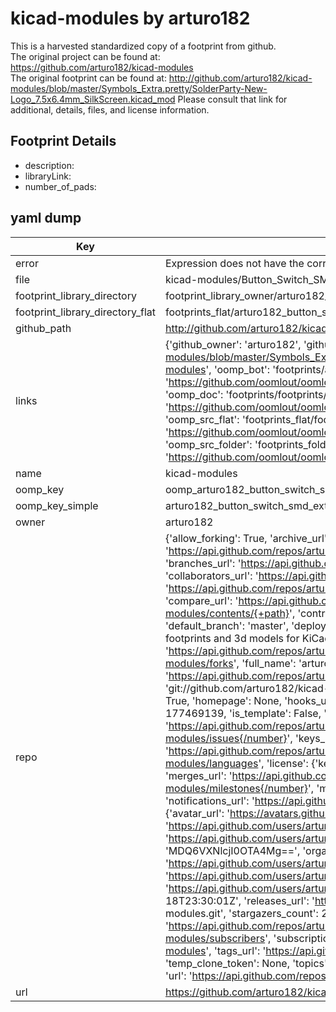 # kicad-modules by arturo182  
This is a harvested standardized copy of a footprint from github.  
The original project can be found at:  
https://github.com/arturo182/kicad-modules  
The original footprint can be found at:
http://github.com/arturo182/kicad-modules/blob/master/Symbols_Extra.pretty/SolderParty-New-Logo_7.5x6.4mm_SilkScreen.kicad_mod
Please consult that link for additional, details, files, and license information.  
## Footprint Details
* description:   
* libraryLink:   
* number_of_pads:   
## yaml dump  
| Key | Value |  
| --- | --- |  
| error | Expression does not have the correct type |  
| file | kicad-modules/Button_Switch_SMD_Extra.pretty/Metal_Dome_Oblong_5x4mm.kicad_mod |  
| footprint_library_directory | footprint_library_owner/arturo182_kicad-modules |  
| footprint_library_directory_flat | footprints_flat/arturo182_button_switch_smd_extra_metal_dome_oblong_5x4mm/working |  
| github_path | http://github.com/arturo182/kicad-modules/blob/master/Button_Switch_SMD_Extra.pretty/Metal_Dome_Oblong_5x4mm.kicad_mod |  
| links | {'github_owner': 'arturo182', 'github_repo_name': 'kicad-modules', 'github_src': 'http://github.com/arturo182/kicad-modules/blob/master/Symbols_Extra.pretty/SolderParty-New-Logo_7.5x6.4mm_SilkScreen.kicad_mod', 'github_src_repo': 'https://github.com/arturo182/kicad-modules', 'oomp_bot': 'footprints/arturo182_button_switch_smd_extra_metal_dome_oblong_5x4mm/working', 'oomp_bot_github': 'https://github.com/oomlout/oomlout_oomp_footprint_bot/tree/main/footprints/arturo182_button_switch_smd_extra_metal_dome_oblong_5x4mm/working', 'oomp_doc': 'footprints/footprints/arturo182/Button_Switch_SMD_Extra/Metal_Dome_Oblong_5x4mm/working/', 'oomp_doc_github': 'https://github.com/oomlout/oomlout_oomp_footprint_doc/tree/main/footprints/footprints/arturo182/Button_Switch_SMD_Extra/Metal_Dome_Oblong_5x4mm/working', 'oomp_src_flat': 'footprints_flat/footprints_flat/arturo182_button_switch_smd_extra_metal_dome_oblong_5x4mm/working', 'oomp_src_flat_github': 'https://github.com/oomlout/oomlout_oomp_footprint_src/tree/main/footprints_flat/arturo182_button_switch_smd_extra_metal_dome_oblong_5x4mm/working', 'oomp_src_folder': 'footprints_folder/footprints_folder/arturo182/Button_Switch_SMD_Extra/Metal_Dome_Oblong_5x4mm/working', 'oomp_src_folder_github': 'https://github.com/oomlout/oomlout_oomp_footprint_src/tree/main/footprints_folder/arturo182/Button_Switch_SMD_Extra/Metal_Dome_Oblong_5x4mm/working'} |  
| name | kicad-modules |  
| oomp_key | oomp_arturo182_button_switch_smd_extra_metal_dome_oblong_5x4mm |  
| oomp_key_simple | arturo182_button_switch_smd_extra_metal_dome_oblong_5x4mm |  
| owner | arturo182 |  
| repo | {'allow_forking': True, 'archive_url': 'https://api.github.com/repos/arturo182/kicad-modules/{archive_format}{/ref}', 'archived': False, 'assignees_url': 'https://api.github.com/repos/arturo182/kicad-modules/assignees{/user}', 'blobs_url': 'https://api.github.com/repos/arturo182/kicad-modules/git/blobs{/sha}', 'branches_url': 'https://api.github.com/repos/arturo182/kicad-modules/branches{/branch}', 'clone_url': 'https://github.com/arturo182/kicad-modules.git', 'collaborators_url': 'https://api.github.com/repos/arturo182/kicad-modules/collaborators{/collaborator}', 'comments_url': 'https://api.github.com/repos/arturo182/kicad-modules/comments{/number}', 'commits_url': 'https://api.github.com/repos/arturo182/kicad-modules/commits{/sha}', 'compare_url': 'https://api.github.com/repos/arturo182/kicad-modules/compare/{base}...{head}', 'contents_url': 'https://api.github.com/repos/arturo182/kicad-modules/contents/{+path}', 'contributors_url': 'https://api.github.com/repos/arturo182/kicad-modules/contributors', 'created_at': '2019-03-24T21:03:47Z', 'default_branch': 'master', 'deployments_url': 'https://api.github.com/repos/arturo182/kicad-modules/deployments', 'description': 'A repository with all my custom footprints and 3d models for KiCad', 'disabled': False, 'downloads_url': 'https://api.github.com/repos/arturo182/kicad-modules/downloads', 'events_url': 'https://api.github.com/repos/arturo182/kicad-modules/events', 'fork': False, 'forks': 2, 'forks_count': 2, 'forks_url': 'https://api.github.com/repos/arturo182/kicad-modules/forks', 'full_name': 'arturo182/kicad-modules', 'git_commits_url': 'https://api.github.com/repos/arturo182/kicad-modules/git/commits{/sha}', 'git_refs_url': 'https://api.github.com/repos/arturo182/kicad-modules/git/refs{/sha}', 'git_tags_url': 'https://api.github.com/repos/arturo182/kicad-modules/git/tags{/sha}', 'git_url': 'git://github.com/arturo182/kicad-modules.git', 'has_discussions': True, 'has_downloads': True, 'has_issues': True, 'has_pages': False, 'has_projects': True, 'has_wiki': True, 'homepage': None, 'hooks_url': 'https://api.github.com/repos/arturo182/kicad-modules/hooks', 'html_url': 'https://github.com/arturo182/kicad-modules', 'id': 177469139, 'is_template': False, 'issue_comment_url': 'https://api.github.com/repos/arturo182/kicad-modules/issues/comments{/number}', 'issue_events_url': 'https://api.github.com/repos/arturo182/kicad-modules/issues/events{/number}', 'issues_url': 'https://api.github.com/repos/arturo182/kicad-modules/issues{/number}', 'keys_url': 'https://api.github.com/repos/arturo182/kicad-modules/keys{/key_id}', 'labels_url': 'https://api.github.com/repos/arturo182/kicad-modules/labels{/name}', 'language': None, 'languages_url': 'https://api.github.com/repos/arturo182/kicad-modules/languages', 'license': {'key': 'mit', 'name': 'MIT License', 'node_id': 'MDc6TGljZW5zZTEz', 'spdx_id': 'MIT', 'url': 'https://api.github.com/licenses/mit'}, 'merges_url': 'https://api.github.com/repos/arturo182/kicad-modules/merges', 'milestones_url': 'https://api.github.com/repos/arturo182/kicad-modules/milestones{/number}', 'mirror_url': None, 'name': 'kicad-modules', 'network_count': 2, 'node_id': 'MDEwOlJlcG9zaXRvcnkxNzc0NjkxMzk=', 'notifications_url': 'https://api.github.com/repos/arturo182/kicad-modules/notifications{?since,all,participating}', 'open_issues': 0, 'open_issues_count': 0, 'owner': {'avatar_url': 'https://avatars.githubusercontent.com/u/249082?v=4', 'events_url': 'https://api.github.com/users/arturo182/events{/privacy}', 'followers_url': 'https://api.github.com/users/arturo182/followers', 'following_url': 'https://api.github.com/users/arturo182/following{/other_user}', 'gists_url': 'https://api.github.com/users/arturo182/gists{/gist_id}', 'gravatar_id': '', 'html_url': 'https://github.com/arturo182', 'id': 249082, 'login': 'arturo182', 'node_id': 'MDQ6VXNlcjI0OTA4Mg==', 'organizations_url': 'https://api.github.com/users/arturo182/orgs', 'received_events_url': 'https://api.github.com/users/arturo182/received_events', 'repos_url': 'https://api.github.com/users/arturo182/repos', 'site_admin': False, 'starred_url': 'https://api.github.com/users/arturo182/starred{/owner}{/repo}', 'subscriptions_url': 'https://api.github.com/users/arturo182/subscriptions', 'type': 'User', 'url': 'https://api.github.com/users/arturo182'}, 'private': False, 'pulls_url': 'https://api.github.com/repos/arturo182/kicad-modules/pulls{/number}', 'pushed_at': '2023-05-18T23:30:01Z', 'releases_url': 'https://api.github.com/repos/arturo182/kicad-modules/releases{/id}', 'size': 34164, 'ssh_url': 'git@github.com:arturo182/kicad-modules.git', 'stargazers_count': 23, 'stargazers_url': 'https://api.github.com/repos/arturo182/kicad-modules/stargazers', 'statuses_url': 'https://api.github.com/repos/arturo182/kicad-modules/statuses/{sha}', 'subscribers_count': 4, 'subscribers_url': 'https://api.github.com/repos/arturo182/kicad-modules/subscribers', 'subscription_url': 'https://api.github.com/repos/arturo182/kicad-modules/subscription', 'svn_url': 'https://github.com/arturo182/kicad-modules', 'tags_url': 'https://api.github.com/repos/arturo182/kicad-modules/tags', 'teams_url': 'https://api.github.com/repos/arturo182/kicad-modules/teams', 'temp_clone_token': None, 'topics': [], 'trees_url': 'https://api.github.com/repos/arturo182/kicad-modules/git/trees{/sha}', 'updated_at': '2023-06-14T22:18:18Z', 'url': 'https://api.github.com/repos/arturo182/kicad-modules', 'visibility': 'public', 'watchers': 23, 'watchers_count': 23, 'web_commit_signoff_required': False} |  
| url | https://github.com/arturo182/kicad-modules |  

